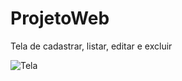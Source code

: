 # ProjetoWeb
Tela de cadastrar, listar, editar e excluir

![Tela](https://user-images.githubusercontent.com/42946359/236341297-017aa517-7e5a-4bc9-baed-4aa50f548a77.png)
